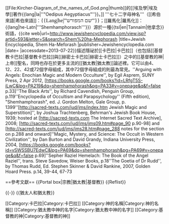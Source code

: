 [[File:Kircher-Diagram_of_the_names_of_God.png|thumb]]的[[埃及學|埃及學]]著作{{lang|la|''"Oedipus Aegyptiacus"''}}。]]
'''七十二字母神名'''（[[希伯來語|希伯來語]]：<span style="font-family:SBL Hebrew, Ezra SIL SR, Ezra SIL, Cardo, Chrysanthi Unicode, TITUS Cyberbit Basic, Arial Unicode MS, Narkisim, Times New Roman"><big>{{Lang|he|'''שם המפורש'''}}</big></span>；[[羅馬化|羅馬化]]：{{lang|he-Latn|'''Shemhamphorasch'''}}）源於一種{{tsl|en|Tannaim|他拿念}}術語，<ref name="JewishEnyclopedia">{{cite web|url=http://www.jewishencyclopedia.com/view.jsp?artid=593&letter=S&search=Shem%20ha-Mephorash |title=Jewish Encyclopedia, Shem Ha-Meforash |publisher=Jewishencyclopedia.com |date= |accessdate=2013-07-22}}</ref>描述隱祕於[[卡巴拉|卡巴拉]]（也包括[[基督教卡巴拉|基督教卡巴拉]]與[[赫密士卡巴拉|赫密士卡巴拉]]）之中的[[基督教的神|上帝]]聖名，同時也存在於更多主流的[[猶太教|猶太教]]論述裡。它可以由4、12、22、42或72個字母組成，其中72個字母組成的則最為常見。<ref name="Arguing">''Arguing with Angels: Enochian Magic and Modern Occulture'', by Egil Asprem, SUNY Press, 2 Apr 2012, [https://books.google.com/books?id=LRfgT5S-iLwC&lpg=PA219&dq=shemhamphorash&pg=PA33#v=onepage&q&f=false p.33]</ref><ref name="BlackArts">''The Black Arts'', by Richard Cavendish, Penguin Group, p.119</ref><ref name="Encyclopedia">''Encyclopedia of Occultism and Parapsychology'' (Fifth edition), "Shemhamphorash", ed. J. Gordon Melton, Gale Group, p. 1399</ref><ref name="JewishMagic">''[http://sacred-texts.com/jud/jms/index.htm Jewish Magic and Superstition]'', by Joshua Trachtenberg, Behrman's Jewish Book House, 1939; hosted at [http://sacred-texts.com The Internet Sacred Text Archive], 2008; [http://sacred-texts.com/jud/jms/jms09.htm#page_90 p.90-98] and [http://sacred-texts.com/jud/jms/jms28.htm#page_288 notes for the section on p.288 and onward]</ref><ref name="MagicMystery">''Magic, Mystery, and Science: The Occult in Western Civilization'', by Dan Burton and David Grandy, Indiana University Press, 2004, [https://books.google.com/books?id=vSWSSBU7EdwC&lpg=PA69&dq=shemhamphorash&pg=PA69#v=onepage&q&f=false p.69]</ref><ref name="Raziel">''Sepher Raziel Hemelach: The Book of the Angel Raziel'', trans. Steve Savedow, Weiser Books, p.18</ref><ref name="Rudd">''The Goetia of Dr Rudd'', by Thomas Rudd, Ed. Stephen Skinner & David Rankine, 2007, Golden Hoard Press. p.14, 39-44, 67-73</ref>

==參考文獻==
{{Portal box|宗教|猶太教|基督教}}
{{Reflist}}

{{-}}
{{猶太人和猶太教}}

[[Category:卡巴拉|Category:卡巴拉]]
[[Category:神的名稱|Category:神的名稱]]
[[Category:猶太教中神的名字|Category:猶太教中神的名字]]
[[Category:基督教的神|Category:基督教的神]]